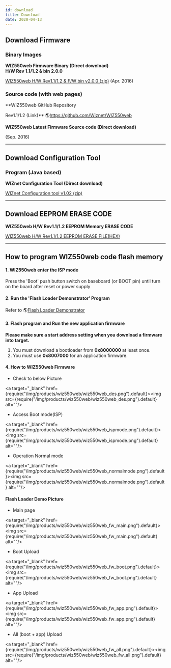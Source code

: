 ```yaml
---
id: download
title: Download
date: 2020-04-13
---
```


## Download Firmware

### Binary Images

**WIZ550web Firmware Binary (Direct download)**  
**H/W Rev 1.1/1.2 & bin 2.0.0**  

<a href="/img/products/wiz550web/wiz550web_firmware_bin_v2.0.0.zip" target="_blank">WIZ550web H/W Rev1.1/1.2 & F/W bin v2.0.0 (zip)</a> (Apr. 2016)  


### Source code (with web pages)

**WIZ550web GitHub Repository

Rev1.1/1.2 (Link)** 🌎https://github.com/Wiznet/WIZ550web

**WIZ550web Latest Firmware Source code (Direct download)**  
  
(Sep. 2016) 

-----

## Download Configuration Tool

### Program (Java based)

**WIZnet Configuration Tool (Direct download)**

<a href="/img/products/wiz550web/wiznet_configuration_tool_ver1.02.zip" target="_blank">WIZnet Configuration tool v1.02 (zip)</a>

-----

## Download EEPROM ERASE CODE

 **WIZ550web H/W Rev1.1/1.2 EEPROM Memory ERASE CODE**

<a href="/img/products/wiz550web/wiz550web_eeprom_erase_hex_file.zip" target="_blank">WIZ550web H/W Rev1.1/1.2 EEPROM ERASE FILE(HEX)</a>

-----

## How to program WIZ550web code flash memory

#### 1\. WIZ550web enter the ISP mode

Press the 'Boot' push button switch on baseboard (or BOOT pin) until
turn on the board after reset or power supply

#### 2\. Run the 'Flash Loader Demonstrator' Program

Refer to 🌎[Flash Loader Demonstrator](http://www.st.com/web/en/catalog/tools/FM147/CL1794/SC961/SS1533/PF257525?s_searchtype=keyword)

#### 3\. Flash program and Run the new application firmware

**Please make sure a start address
setting when you download a firmware into target.**

1.  You must download a bootloader from **0x8000000** at least once.
2.  You must use **0x8007000** for an application firmware.

#### 4\. How to WIZ550web Firmware

  - Check to below Picture

<a target="_blank" href={require("/img/products/wiz550web/wiz550web_des.png").default}><img src={require("/img/products/wiz550web/wiz550web_des.png").default} alt=""/></a>

  - Access Boot mode(ISP)

<a target="_blank" href={require("/img/products/wiz550web/wiz550web_ispmode.png").default}><img src={require("/img/products/wiz550web/wiz550web_ispmode.png").default} alt=""/></a>

  - Operation Normal mode

<a target="_blank" href={require("/img/products/wiz550web/wiz550web_normalmode.png").default}><img src={require("/img/products/wiz550web/wiz550web_normalmode.png").default} alt=""/></a> 

#### Flash Loader Demo Picture

 
  * Main page


<a target="_blank" href={require("/img/products/wiz550web/wiz550web_fw_main.png").default}><img src={require("/img/products/wiz550web/wiz550web_fw_main.png").default} alt=""/></a>


  * Boot Upload


<a target="_blank" href={require("/img/products/wiz550web/wiz550web_fw_boot.png").default}><img src={require("/img/products/wiz550web/wiz550web_fw_boot.png").default} alt=""/></a>


  * App Upload


<a target="_blank" href={require("/img/products/wiz550web/wiz550web_fw_app.png").default}><img src={require("/img/products/wiz550web/wiz550web_fw_app.png").default} alt=""/></a>


  * All (boot + app) Upload


<a target="_blank" href={require("/img/products/wiz550web/wiz550web_fw_all.png").default}><img src={require("/img/products/wiz550web/wiz550web_fw_all.png").default} alt=""/></a>
